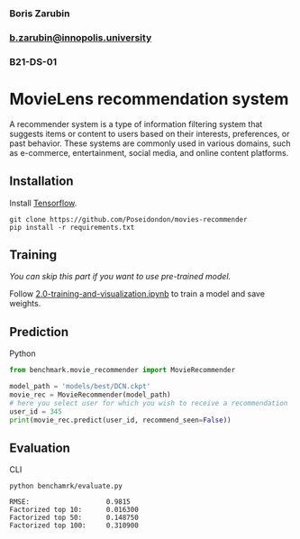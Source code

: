### Boris Zarubin
### b.zarubin@innopolis.university
### B21-DS-01
# MovieLens recommendation system
A recommender system is a type of information filtering system that suggests items or content
to users based on their interests, preferences, or past behavior. These systems are commonly
used in various domains, such as e-commerce, entertainment, social media, and online content
platforms.

## Installation
Install [Tensorflow](https://www.tensorflow.org/install).
```shell
git clone https://github.com/Poseidondon/movies-recommender
pip install -r requirements.txt
```

## Training
*You can skip this part if you want to use pre-trained model.*

Follow [2.0-training-and-visualization.ipynb](notebooks/2.0-training-and-visualization.ipynb) to
train a model and save weights.

## Prediction
Python
```python
from benchmark.movie_recommender import MovieRecommender

model_path = 'models/best/DCN.ckpt'
movie_rec = MovieRecommender(model_path)
# here you select user for which you wish to receive a recommendation
user_id = 345
print(movie_rec.predict(user_id, recommend_seen=False))
```

## Evaluation
CLI
```shell
python benchamrk/evaluate.py

RMSE:                   0.9815
Factorized top 10:      0.016300
Factorized top 50:      0.148750
Factorized top 100:     0.310900
```
